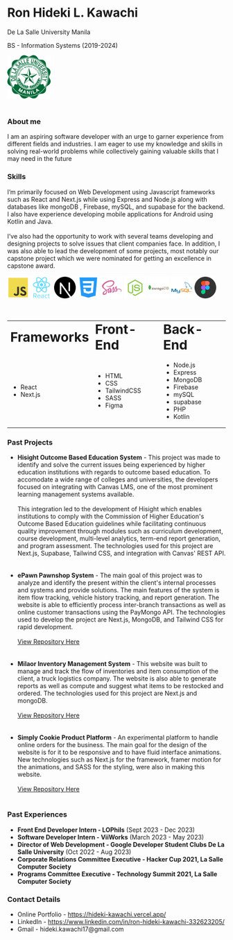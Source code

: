 <h1>Ron Hideki L. Kawachi</h1>
<p>De La Salle University Manila</p>
<p>BS - Information Systems (2019-2024)</p>
<a href="https://www.dlsu.edu.ph/" target="_blank" rel="noopener noreferrer"><img id="dlsu" src="./Resources/DLSU.png" alt="DLSU logo" width="100px" ></img><a>
<br></br>

<h3>
  About me
</h3>
<span>
I am an aspiring software developer with an urge to garner experience from different fields and industries. I am eager to use my knowledge and skills in solving real-world problems while collectively gaining valuable skills that I may need in the future
</span>

<h3>
  Skills
</h3>
<span>
I’m primarily focused on Web Development using Javascript frameworks such as React and Next.js while using Express and Node.js along with databases like mongoDB , Firebase, mySQL, and supabase for the backend. I also have experience developing mobile applications for Android using Kotlin and Java.
</span>
<br></br>
<span>I’ve also had the opportunity to work with several teams developing and designing projects to solve issues that client companies face. In addition, I was also able to lead the development of some projects, most notably our capstone project which we were nominated for getting an excellence in capstone award.
</span>
<br></br>
<div>
  <img width="50px" alt="Javascript" src="./Resources/javascript.png"></img>
  <img width="50px" alt="React" src="./Resources/react.png"></img>
  <img width="50px" alt="Next.js" src="./Resources/nextjs.png"></img>
  <img width="50px" alt="CSS" src="./Resources/css.png"></img>
  <img width="50px" alt="Sass" src="./Resources/sass.png"></img>
  <img width="50px" alt="Express" src="./Resources/express.png"></img>
  <img width="50px" alt="MongoDB" src="./Resources/mongodb.png"></img>
  <img width="50px" alt="mySQL" src="./Resources/mysql.png"></img>
  <img width="50px" alt="figma" src="./Resources/figma.png"></img>
</div>
<br></br>

<table>
 <tr>
    <td><b style="font-size:30px">Frameworks</b></td>
    <td><b style="font-size:30px">Front-End</b></td>
   <td><b style="font-size:30px">Back-End</b></td>
 </tr>
 <tr>
    <td>
      <ul>
        <li>React</li>
        <li>Next.js</li>
      </ul>
   </td>
    <td>
      <ul>
        <li>HTML</li>
        <li>CSS</li>
        <li>TailwindCSS</li>
        <li>SASS</li>
        <li>Figma</li>
      </ul>
   </td>
   <td>
      <ul>
        <li>Node.js</li>
        <li>Express</li>
        <li>MongoDB</li>
        <li>Firebase</li>
        <li>mySQL</li>
        <li>supabase</li>
        <li>PHP</li>
        <li>Kotlin</li>
      </ul>
   </td>
 </tr>
</table>

<h3>Past Projects</h3>
<ul>
  <li><strong>Hisight Outcome Based Education System</strong> <span> - This project was made to identify and solve the current issues being experienced by higher education institutions with regards to outcome based education. To accomodate a wide range of colleges and universities, the developers focused on integrating with Canvas LMS, one of the most prominent learning management systems available.</span>
     <br></br>
      <span>This integration led to the development of Hisight which enables institutions to comply with the Commission of Higher Education's Outcome Based Education guidelines while facilitating continuous quality improvement through modules such as curriculum development, course development, multi-level analytics, term-end report generation, and program assessment.  The technologies used for this project are Next.js, Supabase, Tailwind CSS, and integration with Canvas' REST API.</span>
  </li>
  <br></br>
  <li><strong>ePawn Pawnshop System</strong> <span> - The main goal of this project was to analyze and identify the present within the client's internal processes and systems and provide solutions. The main features of the system is item flow tracking, vehicle history tracking, and report generation.  The website is able to efficiently process inter-branch transactions as well as online customer transactions using the PayMongo API.  The technologies used to develop the project are Next.js, MongoDB, and Tailwind CSS for rapid development.</span>
     <br></br>
      <a href="https://github.com/Hideki-Kawachi/epawn" target="_blank" rel="noopener noreferrer">View Repository Here</a>
  </li>
  <br></br>
   <li><strong>Milaor Inventory Management System</strong> <span> - This website was built to manage and track the flow of inventories and item consumption of the client, a truck logistics company.  The website is also able to generate reports as well as compute and suggest what items to be restocked and ordered.  The technologies used for this project are Next.js and mongoDB.</span>
     <br></br>
      <a href="https://github.com/Hideki-Kawachi/itisdev-mp" target="_blank" rel="noopener noreferrer">View Repository Here</a>
  </li>
  <br></br>
  <li><strong>Simply Cookie Product Platform</strong> <span> - An experimental platform to handle online orders for the business.  The main goal for the design of the website is for it to be responsive and to have fluid interface animations.  New technologies such as Next.js for the framework, framer motion for the animations, and SASS for the styling, were also in making this website.</span>
    <br></br>
    <a href="https://github.com/Hideki-Kawachi/simply-cookie" target="_blank" rel="noopener noreferrer">View Repository Here</a>
    <br></br>
  </li>  
</ul>

<h3>Past Experiences</h3>
<ul>
  <li>
    <strong>Front End Developer Intern - LOPhils</strong><span> (Sept 2023 - Dec 2023)</span>
  </li>
  <li>
    <strong>Software Developer Intern - ViiWorks</strong><span> (March 2023 - May 2023)</span>
  </li>
  <li>
    <strong>Director of Web Development - Google Developer Student Clubs De La Salle University</strong><span> (Oct 2022 - Aug 2023)</span>
  </li>
  <li>
    <strong>Corporate Relations Committee Executive - Hacker Cup 2021, La Salle Computer Society</strong>
  </li>
   <li>
    <strong>Programs Committee Executive - Technology Summit 2021, La Salle Computer Society</strong>
  </li>
</ul>

<h3>Contact Details</h3>
<ul>
  <li>Online Portfolio - <a href="https://hideki-kawachi.vercel.app/" target="_blank" rel="noopener noreferrer">https://hideki-kawachi.vercel.app/</a>
  </li>
  <li>LinkedIn - <a href="https://www.linkedin.com/in/ron-hideki-kawachi-332623205/" target="_blank" rel="noopener noreferrer">https://www.linkedin.com/in/ron-hideki-kawachi-332623205/</a>
  </li>
   <li><span>Gmail - hideki.kawachi17@gmail.com</span>
  </li>
  </ul>


